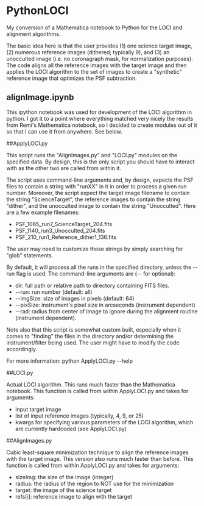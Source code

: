 # PythonLOCI

My conversion of a Mathematica notebook to Python for the LOCI and alignment
algorithms.

The basic idea here is that the user provides (1) one science target image, (2)
numerous reference images (dithered; typically 9), and (3) an unocculted image
(i.e. no coronagraph mask, for normalization purposes).  The code aligns all the
reference images with the target image and then applies the LOCI algorithm to
the set of images to create a "synthetic" reference image that optimizes the PSF
subtraction.	  


## alignImage.ipynb 

This ipython notebook was used for development of the LOCI algorithm in
python. I got it to a point where everything matched very nicely the results
from Remi's Mathematica notebook, so I decided to create modules out of it so
that I can use it from anywhere. See below.



##ApplyLOCI.py

This script runs the "AlignImages.py" and "LOCI.py" modules on the specified
data. By design, this is the only script you should have to interact with as the
other two are called from within it.

The script uses command-line arguments and, by design, expects the PSF
files to contain a string with "runXX" in it in order to process a given run
number. Moreover, the script expect the target image filename to contain the
string "ScienceTarget", the reference images to contain the string "dither", and
the unocculted image to contain the string "Unocculted". Here are a few example
filenames:
* PSF_1065_run7_ScienceTarget_204.fits 
* PSF_1140_run3_Unocculted_204.fits
* PSF_210_run1_Reference_dither1_136.fits

The user may need to customize these strings by simply searching for "glob"
statements.

By default, it will process all the runs in the specified directory,
unless the --run flag is used. The command-line arguments are (-- for optional):

* dir: full path or relative path to directory containing FITS files.
* --run: run number (default: all)
* --imgSize: size of images in pixels (default: 64) 
* --pixSize: instrument's pixel size in arcseconds (instrument dependent)
* --rad: radius from center of image to ignore during the alignment routine (instrument dependent).

Note also that this script is somewhat custom built, especially when it comes to
"finding" the files in the directory and/or determining the instrument/filter
being used. The user might have to modify the code accordingly. 

For more information: python ApplyLOCI.py --help



##LOCI.py

Actual LOCI algorithm. This runs much faster than the Mathematica notebook.
This function is called from within ApplyLOCI.py and takes for arguments:
 * input target image
 * list of input reference images (typically, 4, 9, or 25)
 * kwargs for specifying various parameters of the LOCI algorithm, which are 
   currently hardcoded (see ApplyLOCI.py)



##AlignImages.py

Cubic least-square minimization technique to align the reference images with the
target image. This version also runs much faster than before.
This function is called from within ApplyLOCI.py and takes for arguments:
 * sizeImg: the size of the image (integer)
 * radius: the radius of the region to NOT use for the minimization
 * target: the image of the science target
 * refs[i]: reference image to align with the target
